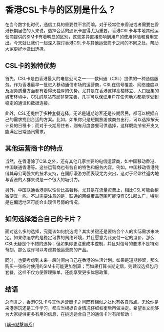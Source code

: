 # 香港CSL卡与的区别是什么？

在当今数字化时代，通信工具的重要性不言而喻。对于经常往来香港或者需要在香港长期居住的人来说，选择合适的通讯卡显得尤为重要。香港CSL卡与本地其他运营商提供的SIM卡有着明显的区别，这些差异直接影响到用户的使用体验和费用支出。今天就让我们一起深入探讨香港CSL卡与其他运营商卡之间的不同之处，帮助大家更好地做出选择。

## CSL卡的独特优势

首先，CSL卡是由香港最大的电信公司之一——数码通（CSL）提供的一种通信服务。作为香港最早一批进入移动通信市场的运营商，CSL在信号覆盖、网络速度以及服务质量方面都有着得天独厚的优势。尤其是在香港这样高楼林立、人口密集的城市环境中，CSL的基站布局非常完善，几乎可以保证用户在任何地方都能享受到稳定的通话和数据连接。

此外，CSL还提供了多种套餐选择，无论是短期访客还是长期居民，都可以根据自己的需求找到合适的方案。比如，如果你只是短期旅游或商务出行，可以选择按天计费的日租卡；而对于长期居住者，则有月度套餐可供选择，这样既能节省开支又能满足日常通讯需求。

## 其他运营商卡的特点

当然，在香港除了CSL之外，还有其他几家主要的电信运营商，如中国移动香港、中国联通香港等。这些运营商也有各自的特色和服务内容。例如，中国移动香港凭借其母公司强大的技术支持，在国际漫游方面表现尤为突出，这对于经常往返内地与香港的人群来说是一个很大的吸引力。

另外，中国联通香港则以性价比高著称，尤其是在流量资费上，相比CSL可能会稍微便宜一些。不过需要注意的是，联通的网络覆盖范围可能没有CSL那么广，特别是在偏远地区可能会出现信号弱的情况。

## 如何选择适合自己的卡片？

面对这么多的选择，究竟该如何挑选呢？其实关键还是要结合个人的实际需求来决定。如果你追求的是稳定可靠的网络环境，并且愿意为此支付一定的溢价，那么CSL无疑是个不错的选择；但如果你更注重成本控制，并且对信号的要求不是特别苛刻，那么或许可以考虑其他运营商的产品。

同时，也要考虑到未来一段时间内自己在香港的生活计划。如果是短期停留，那么购买一张临时使用的SIM卡可能更加划算；而如果打算长期定居，则建议选择包月套餐，这样不仅方便管理账单，还能享受更多优惠政策。

## 结语

总而言之，香港CSL卡与其他运营商卡之间既有相似之处也有各自亮点。无论你是来港游玩还是工作学习，都应当根据自身情况仔细权衡后再做决定。希望本文能够为大家提供更多有用的信息，在挑选适合自己的通信卡时有所帮助！

[[購卡點擊聯系](https://t.me/s/SXDXQF)]